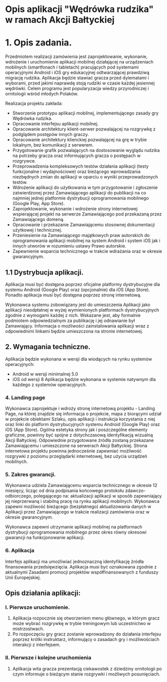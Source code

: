# Opis aplikacji "Wędrówka rudzika" w ramach Akcji Bałtyckiej

# 1. Opis zadania.

Przedmiotem realizacji zamówienia jest zaprojektowanie, wykonanie, wdrożenie i uruchomienie aplikacji mobilnej działającej na urządzeniach mobilnych (smartfonach i tabletach) pracujących pod systemami operacyjnymi Android i iOS gry edukacyjnej odtwarzającej prawdziwą migrację rudzika. Aplikacja będzie stawiać gracza przed dylematami i wyborami, przed jakimi naprawdę stoją rudziki w czasie każdej jesiennej wędrówki. Celem programu jest popularyzacja wiedzy przyrodniczej i ornitologii wśród młodych Polaków.

Realizacja projektu zakłada:
- Stworzenie prototypu aplikacji mobilnej, implementującego zasady gry Wędrówka rudzika.
- Opracowanie interfejsu aplikacji mobilnej.
- Opracowanie architektury klient-serwer pozwalającej na rozgrywkę z podglądem postępów innych graczy.
- Opracowanie architektury klienckiej pozwalającej na grę w trybie lokalnym, bez komunikacji z serwerem.
- Przygotowanie grafik pozwalających na dostosowanie wyglądu rudzika na potrzeby gracza oraz informujących gracza o postępach w rozgrywce.
- Przeprowadzenia kompleksowych testów działania aplikacji (testy funkcjonalne i wydajnościowe) oraz bieżącego wprowadzania niezbędnych zmian do aplikacji w oparciu o wyniki przeprowadzonych testów.
- Wdrożenie aplikacji do użytkowania w tym przygotowanie i zgłoszenie zatwierdzonej przez Zamawiającego aplikacji do publikacji na co najmniej jednej platformie dystrybucji oprogramowania mobilnego (Google Play, App Store).
- Zaprojektowanie, wykonanie i wdrożenie strony internetowej wspierającej projekt na serwerze Zamawiającego pod przekazaną przez Zamawiającego domeną.
- Opracowanie i przekazanie Zamawiającemu stosownej dokumentacji użytkowej i technicznej.
- Przeniesienie na Zamawiającego majątkowych praw autorskich do oprogramowania aplikacji mobilnej na system Android i system iOS jak i innych utworów w rozumieniu ustawy Prawo autorskie.
- Zapewnienie wsparcia technicznego w trakcie wdrażania oraz w okresie gwarancyjnym.

## 1.1 Dystrybucja aplikacji.

Aplikacja musi być dostępna poprzez oficjalne platformy dystrybucyjne dla systemu Android (Google Play) oraz (opcjonalnie) dla iOS (App Store). Ponadto aplikacja musi być dostępna poprzez stronę internetową.

Wykonawca systemu zobowiązany jest do umieszczenia Aplikacji jako aplikacji nieodpłatnej w wyżej wymienionych platformach dystrybucyjnych zgodnie z wymogami każdej z nich. Wskazane jest, aby formalnie podmiotem
odpowiedzialnym za publikację i jej odnawianie był Zamawiający. Informacja o możliwości zainstalowania aplikacji wraz z odpowiednimi linkami będzie umieszczona na stronie internetowej.

## 2. Wymagania techniczne.

Aplikacja będzie wykonana w wersji dla wiodących na rynku systemów operacyjnych:
- Android w wersji minimalnej 5.0
- iOS od wersji 8
Aplikacja będzie wykonana w systemie natywnym dla każdego z systemów operacyjnych.

### 4. Landing page

Wykonawca zaprojektuje i wdroży stronę internetową projektu - Landing Page, na której znajdzie się informacja o projekcie, mapa z biorącymi udział w projekcie obiektami Szlaku, opis aplikacji i instrukcja korzystania z niej oraz linki do platform dystrybucyjnych systemu Android (Google Play) oraz iOS (App Store). Ogólna estetyka strony jak i poszczególne elementy graficzne, powinny być spójne z dotychczasową identyfikacją wizualną Akcji Bałtyckiej.
Odpowiednie przygotowane źródła zostaną przekazane Zamawiającemu i umieszczone na serwerach Akcji Bałtyckiej.
Strona internetowa projektu powinna jednocześnie zapewniać możliwość rozgrywki z poziomu przeglądarki internetowej, bez użycia urządzeń mobilnych.

### 5. Zakres gwarancji.

Wykonawca udziela Zamawiającemu wsparcia technicznego w okresie 12 miesięcy, licząc od dnia podpisania końcowego protokołu zdawczo-odbiorczego, polegającego na: aktualizacji aplikacji w sposób zapewniający jej nieprzerwaną i stabilną pracę na rynku aplikacji mobilnych.
Wykonawca zapewni możliwość bieżącego (bezpłatnego) aktualizowania danych w Aplikacji przez Zamawiającego w trakcie realizacji zamówienia oraz w okresie gwarancyjnym.

Wykonawca zapewni utrzymanie aplikacji mobilnej na platformach dystrybucji oprogramowania mobilnego przez okres równy okresowi gwarancji na funkcjonowanie aplikacji.

### 6. Aplikacja

Interfejs aplikacji ma umożliwiać jednoznaczną identyfikację źródła finansowania przedsięwzięcia. Aplikacja musi być oznakowana zgodnie z aktualnymi Zasadami promocji projektów współfinansowanych z funduszy Unii Europejskiej.

## Opis działania aplikacji:

### I. Pierwsze uruchomienie.

1. Aplikacja rozpocznie się otworzeniem menu głównego, w którym gracz może wybrać rozgrywkę w trybie treningowym lub uczestnictwo w mistrzostwach.
2. Po rozpoczęciu gry gracz zostanie wprowadzony do działania interfejsu poprzez krótki instruktarz, informujący o zasadach gry i możliwościach interakcji z interfejsem.

### II. Pierwsze i kolejne uruchomienia

1. Aplikacja wita gracza prezentacją ciekawostek z dziedziny ornitologii po czym informuje o bieżącym stanie rozgrywki i możliwych posunięciach.